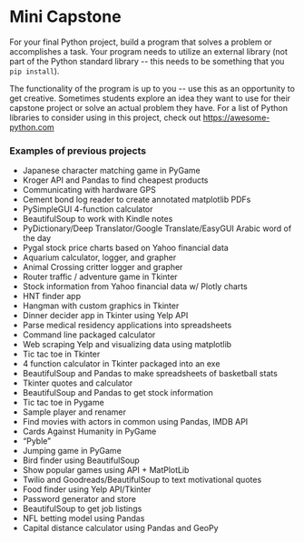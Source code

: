 # Mini Capstone

For your final Python project, build a program that solves a problem or accomplishes a task. Your program needs to utilize an external library (not part of the Python standard library -- this needs to be something that you `pip install`).  

The functionality of the program is up to you -- use this as an opportunity to get creative. Sometimes students explore an idea they want to use for their capstone project or solve an actual problem they have. For a list of Python libraries to consider using in this project, check out https://awesome-python.com

### Examples of previous projects

- Japanese character matching game in PyGame
- Kroger API and Pandas to find cheapest products
- Communicating with hardware GPS
- Cement bond log reader to create annotated matplotlib PDFs
- PySimpleGUI 4-function calculator
- BeautifulSoup to work with Kindle notes
- PyDictionary/Deep Translator/Google Translate/EasyGUI Arabic word of the day
- Pygal stock price charts based on Yahoo financial data
- Aquarium calculator, logger, and grapher
- Animal Crossing critter logger and grapher
- Router traffic / adventure game in Tkinter
- Stock information from Yahoo financial data w/ Plotly charts
- HNT finder app
- Hangman with custom graphics in Tkinter
- Dinner decider app in Tkinter using Yelp API
- Parse medical residency applications into spreadsheets
- Command line packaged calculator
- Web scraping Yelp and visualizing data using matplotlib
- Tic tac toe in Tkinter
- 4 function calculator in Tkinter packaged into an exe
- BeautifulSoup and Pandas to make spreadsheets of basketball stats
- Tkinter quotes and calculator
- BeautifulSoup and Pandas to get stock information
- Tic tac toe in Pygame
- Sample player and renamer
- Find movies with actors in common using Pandas, IMDB API
- Cards Against Humanity in PyGame
- “Pyble”
- Jumping game in PyGame
- Bird finder using BeautifulSoup
- Show popular games using API + MatPlotLib
- Twilio and Goodreads/BeautifulSoup to text motivational quotes
- Food finder using Yelp API/Tkinter
- Password generator and store
- BeautifulSoup to get job listings
- NFL betting model using Pandas
- Capital distance calculator using Pandas and GeoPy
